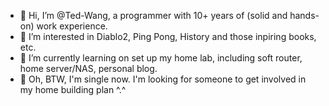 - 👋 Hi, I’m @Ted-Wang, a programmer with 10+ years of (solid and hands-on) work experience.
- 👀 I’m interested in Diablo2, Ping Pong, History and those inpiring books, etc.
- 🌱 I’m currently learning on set up my home lab, including soft router, home server/NAS, personal blog.
- 💞️ Oh, BTW, I'm single now. I'm looking for someone to get involved in my home building plan ^.^

<!--- 📫 .... --->
<!---
Ted-Wang/Ted-Wang is a ✨ special ✨ repository because its `README.md` (this file) appears on your GitHub profile.
You can click the Preview link to take a look at your changes.
--->
